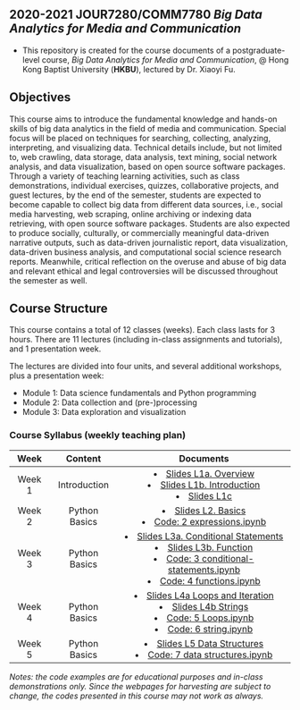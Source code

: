 
## 2020-2021 JOUR7280/COMM7780 *Big Data Analytics for Media and Communication*

- This repository is created for the course documents of a postgraduate-level course, *Big Data Analytics for Media and Communication*, @ Hong Kong Baptist University (**HKBU**), lectured by Dr. Xiaoyi Fu.

## Objectives
This course aims to introduce the fundamental knowledge and hands-on skills of big data analytics in the field of media and communication. Special focus will be placed on techniques for searching, collecting, analyzing, interpreting, and visualizing data. Technical details include, but not limited to, web crawling, data storage, data analysis, text mining, social network analysis, and data visualization, based on open source software packages. Through a variety of teaching learning activities, such as class demonstrations, individual exercises, quizzes, collaborative projects, and guest lectures, by the end of the semester, students are expected to become capable to collect big data from different data sources, i.e., social media harvesting, web scraping, online archiving or indexing data retrieving, with open source software packages. Students are also expected to produce socially, culturally, or commercially meaningful data-driven narrative outputs, such as data-driven journalistic report, data visualization, data-driven business analysis, and computational social science research reports. Meanwhile, critical reflection on the overuse and abuse of big data and relevant ethical and legal controversies will be discussed throughout the semester as well.

## Course Structure
This course contains a total of 12 classes (weeks). Each class lasts for 3 hours. There are 11 lectures (including in-class assignments and tutorials), and 1 presentation week.

The lectures are divided into four units, and several additional workshops, plus a presentation week:
- Module 1: Data science fundamentals and Python programming
- Module 2: Data collection and (pre-)processing
- Module 3: Data exploration and visualization   


### Course Syllabus (weekly teaching plan)

| Week | Content | Documents|
| :-: | :--: | :-: |
| Week 1 | Introduction |  <li>[Slides L1a. Overview](https://github.com/shary777/JOUR7280/blob/master/slides/L1a%20Overview.pdf) <li>[Slides L1b. Introduction](https://github.com/shary777/JOUR7280/blob/master/slides/L1b%20DS%20Glance.pdf) <li>[Slides L1c](https://github.com/shary777/JOUR7280/blob/master/slides/L1c%20Tools.pdf ) |
| Week 2 | Python Basics | <li>[Slides L2. Basics](https://github.com/shary777/JOUR7280/blob/master/slides/L2%20Basics.pdf) <li>[Code: 2 expressions.ipynb](https://github.com/shary777/JOUR7280/blob/master/codes/2%20expressions.ipynb) |
| Week 3 | Python Basics | <li>[Slides L3a. Conditional Statements](https://github.com/shary777/JOUR7280/blob/master/slides/L3a%20Conditional%20Statements.pdf) <li>[Slides L3b. Function](https://github.com/shary777/JOUR7280/blob/master/slides/L3b%20Function.pdf) <li>[Code: 3 conditional-statements.ipynb](https://github.com/shary777/JOUR7280/blob/master/codes/3%20conditional-statements.ipynb) <li>[Code: 4 functions.ipynb](https://github.com/shary777/JOUR7280/blob/master/codes/4%20functions.ipynb)|
| Week 4 | Python Basics | <li>[Slides L4a Loops and Iteration](https://github.com/shary777/JOUR7280/blob/master/slides/L4a%20Loops%20and%20Iteration.pdf) <li>[Slides L4b Strings](https://github.com/shary777/JOUR7280/blob/master/slides/L4b%20Strings.pdf) <li>[Code: 5 Loops.ipynb](https://github.com/shary777/JOUR7280/blob/master/codes/5%20Loops.ipynb) <li>[Code: 6 string.ipynb](https://github.com/shary777/JOUR7280/blob/master/codes/6%20string.ipynb)|
| Week 5 | Python Basics | <li>[Slides L5 Data Structures](https://github.com/shary777/JOUR7280/blob/master/slides/L5%20Data%20Structures.pdf) <li>[Code: 7 data structures.ipynb](https://github.com/shary777/JOUR7280/blob/master/codes/7%20data%20structures.ipynb)|

*Notes: the code examples are for educational purposes and in-class demonstrations only. Since the webpages for harvesting are subject to change, the codes presented in this course may not work as always.*

